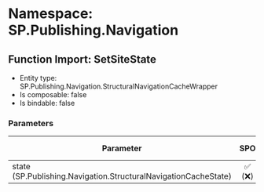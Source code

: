 # Namespace: SP.Publishing.Navigation

## Function Import: SetSiteState

- Entity type: SP.Publishing.Navigation.StructuralNavigationCacheWrapper
- Is composable: false
- Is bindable: false

### Parameters

Parameter | SPO | SP 2019 | SP 2016 | SP 2013
----------|:---:|:-------:|:-------:|:-------:
state (SP.Publishing.Navigation.StructuralNavigationCacheState) | ✅ (❌) | ❌ | ❌ | ❌
